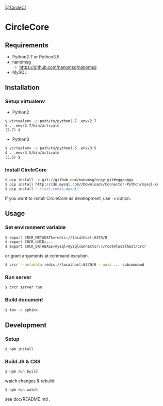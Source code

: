 [![CircleCI](https://circleci.com/gh/glucoseinc/CircleCore.svg?style=svg&circle-token=13e263f3101ee208b64500d73c5f3741a8c8aa97)](https://circleci.com/gh/glucoseinc/CircleCore)

# CircleCore
## Requirements
- Python2.7 or Python3.5
- nanomsg
    - https://github.com/nanomsg/nanomsg
- MySQL

## Installation
### Setup virtualenv
- Python2
```bash
$ virtualenv -p path/to/python2.7 .env/2.7
$ . .env/2.7/bin/activate
(2.7) $
```

- Python3
```bash
$ virtualenv -p path/to/python3.5 .env/3.5
$ . .env/3.5/bin/activate
(3.5) $
```

### Install CircleCore
```bash
$ pip install -e git://github.com/nanomsg/nnpy.git#egg=nnpy
$ pip install http://cdn.mysql.com//Downloads/Connector-Python/mysql-connector-python-2.2.1.tar.gz
$ pip install '.[test,redis,mysql]'
```

If you want to install CircleCore as development, use `-e` option.


## Usage
### Set environment variable
```bash
$ export CRCR_METADATA=redis://localhost:6379/0
$ export CRCR_UUID=...
$ export CRCR_DATABASE=mysql+mysqlconnector://root@localhost/crcr
```

or grant arguments at command excution.
```bash
$ crcr --metadata redis://localhost:6379/0 --uuid ... subcommand
```

### Run server
```bash
$ crcr server run
```

### Build document
```bash
$ tox -e sphinx
```

## Development

### Setup

```bash
$ npm install
```

### Build JS & CSS

```bash
$ npm run build
```

watch changes & rebuild
```bash
$ npm run watch
```

see doc/README.md .
